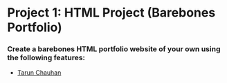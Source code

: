 # Project 1: HTML Project (Barebones Portfolio)

### Create a barebones HTML portfolio website of your own using the following features: 

- [Tarun Chauhan](https://tarunrajput.netlify.app)


